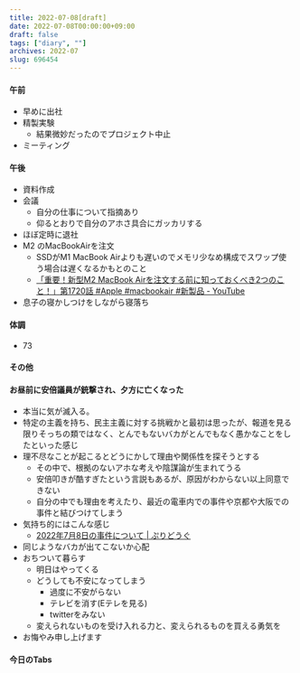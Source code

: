 ```yaml
---
title: 2022-07-08[draft]
date: 2022-07-08T00:00:00+09:00
draft: false
tags: ["diary", ""]
archives: 2022-07
slug: 696454
---
```

#### 午前
- 早めに出社
- 精製実験
  - 結果微妙だったのでプロジェクト中止
- ミーティング
#### 午後
- 資料作成
- 会議
  - 自分の仕事について指摘あり
  - 仰るとおりで自分のアホさ具合にガッカリする
- ほぼ定時に退社
- M2 のMacBookAirを注文
  - SSDがM1 MacBook Airよりも遅いのでメモリ少なめ構成でスワップ使う場合は遅くなるかもとのこと
  - [「重要！新型M2 MacBook Airを注文する前に知っておくべき2つのこと！」第1720話 #Apple #macbookair #新製品 - YouTube](https://www.youtube.com/watch?v=CFsZIm6Raqo&t=1265s)
- 息子の寝かしつけをしながら寝落ち
#### 体調
- 73
#### その他
#### お昼前に安倍議員が銃撃され、夕方に亡くなった
- 本当に気が滅入る。
- 特定の主義を持ち、民主主義に対する挑戦かと最初は思ったが、報道を見る限りそっちの類ではなく、とんでもないバカがとんでもなく愚かなことをしたといった感じ
- 理不尽なことが起こるとどうにかして理由や関係性を探そうとする
  - その中で、根拠のないアホな考えや陰謀論が生まれてうる
  - 安倍叩きが酷すぎたという言説もあるが、原因がわからない以上同意できない
  - 自分の中でも理由を考えたり、最近の電車内での事件や京都や大阪での事件と結びつけてしまう
- 気持ち的にはこんな感じ
  - [2022年7月8日の事件について | ぷりどうぐ](https://www.prius.cc/d/2020708_20220708.html)
- 同じようなバカが出てこないか心配
- おちついて暮らす
  - 明日はやってくる
  - どうしても不安になってしまう
    - 過度に不安がらない
    - テレビを消す(Eテレを見る)
    - twitterをみない
  - 変えられないものを受け入れる力と、変えられるものを買える勇気を
- お悔やみ申し上げます
#### 今日のTabs
